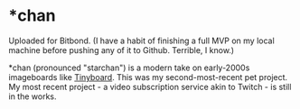 # *chan

Uploaded for Bitbond. (I have a habit of finishing a full MVP on my local machine before pushing any of it to Github. Terrible, I know.)

*chan (pronounced "starchan") is a modern take on early-2000s imageboards like [Tinyboard](https://github.com/savetheinternet/Tinyboard). This was my second-most-recent pet project. My most recent project - a video subscription service akin to Twitch - is still in the works.
